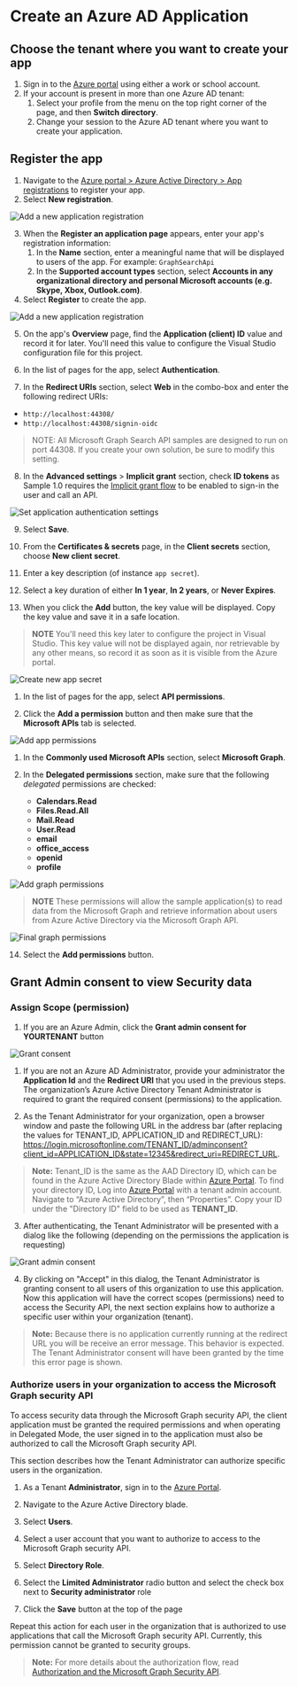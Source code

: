# Create an Azure AD Application

## Choose the tenant where you want to create your app

1. Sign in to the [Azure portal](https://portal.azure.com) using either a work or school account.
1. If your account is present in more than one Azure AD tenant:
   1. Select your profile from the menu on the top right corner of the page, and then **Switch directory**.
   1. Change your session to the Azure AD tenant where you want to create your application.

## Register the app

1. Navigate to the [Azure portal > Azure Active Directory > App registrations](https://go.microsoft.com/fwlink/?linkid=2083908) to register your app.
2. Select **New registration**.

![Add a new application registration](./media/setup01_AppReg.png 'Perform a Search')

3. When the **Register an application page** appears, enter your app's registration information:
   1. In the **Name** section, enter a meaningful name that will be displayed to users of the app. For example: `GraphSearchApi`
   1. In the **Supported account types** section, select **Accounts in any organizational directory and personal Microsoft accounts (e.g. Skype, Xbox, Outlook.com)**.
4. Select **Register** to create the app.

![Add a new application registration](./media/setup02_NewAppReg.png 'Perform a Search')

5. On the app's **Overview** page, find the **Application (client) ID** value and record it for later. You'll need this value to configure the Visual Studio configuration file for this project.

6. In the list of pages for the app, select **Authentication**.

7. In the **Redirect URIs** section, select **Web** in the combo-box and enter the following redirect URIs:

- `http://localhost:44308/`
- `http://localhost:44308/signin-oidc`

> NOTE: All Microsoft Graph Search API samples are designed to run on port 44308.  If you create your own solution, be sure to modify this setting.

8. In the **Advanced settings** > **Implicit grant** section, check **ID tokens** as Sample 1.0 requires the [Implicit grant flow](https://docs.microsoft.com/azure/active-directory/develop/v2-oauth2-implicit-grant-flow) to be enabled to sign-in the user and call an API.

![Set application authentication settings](./media/setup03_AppAuthSettings.png 'Setup auth settings')

9. Select **Save**.

10. From the **Certificates & secrets** page, in the **Client secrets** section, choose **New client secret**.
   
1. Enter a key description (of instance `app secret`).

1. Select a key duration of either **In 1 year**, **In 2 years**, or **Never Expires**.

1. When you click the **Add** button, the key value will be displayed. Copy the key value and save it in a safe location.

>**NOTE** You'll need this key later to configure the project in Visual Studio. This key value will not be displayed again, nor retrievable by any other means, so record it as soon as it is visible from the Azure portal.

![Create new app secret](./media/setup04_AppSecret.png 'Create App Secret')

1. In the list of pages for the app, select **API permissions**.

1. Click the **Add a permission** button and then make sure that the **Microsoft APIs** tab is selected.

![Add app permissions](./media/setup05_AddPermissions.png 'Add App Permissions')

1. In the **Commonly used Microsoft APIs** section, select **Microsoft Graph**.

1. In the **Delegated permissions** section, make sure that the following *delegated* permissions are checked: 

   -  **Calendars.Read**
   -  **Files.Read.All**
   -  **Mail.Read**
   -  **User.Read**
   -  **email**
   -  **office_access**
   -  **openid**
   -  **profile**

![Add graph permissions](./media/setup06_MSGraphPermissions.png 'Add Graph Permissions')

>**NOTE** These permissions will allow the sample application(s) to read data from the Microsoft Graph and retrieve information about users from Azure Active Directory via the Microsoft Graph API.

![Final graph permissions](./media/setup06_MSGraphPermissionsFinal.png 'Final Graph Permissions')

14. Select the **Add permissions** button.

## Grant Admin consent to view Security data

### Assign Scope (permission)

1. If you are an Azure Admin, click the **Grant admin consent for YOURTENANT** button

![Grant consent](./media/setup08_GrantConsent.png 'Grant Consent')

1. If you are not an Azure AD Administrator, provide your administrator the **Application Id** and the **Redirect URI** that you used in the previous steps. The organization’s Azure Active Directory Tenant Administrator is required to grant the required consent (permissions) to the application.

2.	As the Tenant Administrator for your organization, open a browser window and paste the following URL in the address bar (after replacing the values for TENANT_ID, APPLICATION_ID and REDIRECT_URL):
https://login.microsoftonline.com/TENANT_ID/adminconsent?client_id=APPLICATION_ID&state=12345&redirect_uri=REDIRECT_URL.

> **Note:** Tenant_ID is the same as the AAD Directory ID, which can be found in the Azure Active Directory Blade within [Azure Portal](portal.azure.com). To find your directory ID, Log into [Azure Portal](portal.azure.com) with a tenant admin account. Navigate to “Azure Active Directory”, then “Properties”. Copy your ID under the "Directory ID" field to be used as **TENANT_ID**.

3.	After authenticating, the Tenant Administrator will be presented with a dialog like the following (depending on the permissions the application is requesting)

![Grant admin consent](./media/setup09_GrantConsentAdmin.png 'Grant Admin Consent')

4. By clicking on "Accept" in this dialog, the Tenant Administrator is granting consent to all users of this organization to use this application. Now this application will have the correct scopes (permissions) need to access the Security API, the next section explains how to authorize a specific user within your organization (tenant).

>**Note:** Because there is no application currently running at the redirect URL you will be receive an error message. This behavior is expected. The Tenant Administrator consent will have been granted by the time this error page is shown.

### Authorize users in your organization to access the Microsoft Graph security API

To access security data through the Microsoft Graph security API, the client application must be granted the required permissions and when operating in Delegated Mode, the user signed in to the application must also be authorized to call the Microsoft Graph security API.

This section describes how the Tenant Administrator can authorize specific users in the organization.

1. As a Tenant **Administrator**, sign in to the [Azure Portal](https://portal.azure.com).

2. Navigate to the Azure Active Directory blade.

3. Select **Users**.

4. Select a user account that you want to authorize to access to the Microsoft Graph security API.

5. Select **Directory Role**.

6. Select the **Limited Administrator** radio button and select the check box next to **Security administrator** role

7. Click the **Save** button at the top of the page

Repeat this action for each user in the organization that is authorized to use applications that call the Microsoft Graph security API. Currently, this permission cannot be granted to security groups.

> **Note:** For more details about the authorization flow, read [Authorization and the Microsoft Graph Security API](https://developer.microsoft.com/en-us/graph/docs/concepts/security-authorization).
